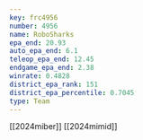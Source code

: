 ```yaml
---
key: frc4956
number: 4956
name: RoboSharks
epa_end: 20.93
auto_epa_end: 6.1
teleop_epa_end: 12.45
endgame_epa_end: 2.38
winrate: 0.4828
district_epa_rank: 151
district_epa_percentile: 0.7045
type: Team
---
```

[[2024miber]]
[[2024mimid]]
